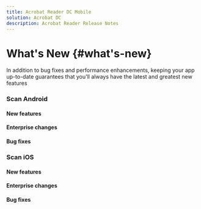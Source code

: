 ```yaml
---
title: Acrobat Reader DC Mobile
solution: Acrobat DC
description: Acrobat Reader Release Notes
---
```




# What's New {#what's-new}

In addition to bug fixes and performance enhancements, keeping your app up-to-date guarantees that you'll always have the latest and greatest new features

### Scan Android

#### New features

#### Enterprise changes

#### Bug fixes



### Scan iOS

#### New features

#### Enterprise changes

#### Bug fixes
